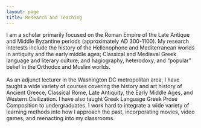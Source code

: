 ```yaml
---
layout: page
title: Research and Teaching
---
```

I am a scholar primarily focused on the Roman Empire of the Late Antique and Middle Byzantine periods (approximately AD 300-1100). My research interests include the history of the Hellenophone and Mediterranean worlds in antiquity and the early middle ages; Classical and Medieval Greek language and literary culture; and hagiography, heterodoxy, and “popular” belief in the Orthodox and Muslim worlds.
<br/>
<br/>
As an adjunct lecturer in the Washington DC metropolitan area, I have taught a wide variety of courses covering the history and art history of Ancient Greece, Classical Rome, Late Antiquity, the Early Middle Ages, and Western Civilization. I have also taught Greek Language Greek Prose Composition to undergraduates. I work hard to integrate a wide variety of learning methods into how I approach the past, incorporating movies, video games, and reenacting into my classrooms.

